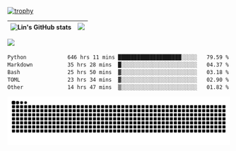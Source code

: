 [![trophy](https://github-profile-trophy.vercel.app/?username=ocss884&column=7)](https://github.com/ocss884)

| ![Lin's GitHub stats](https://github-readme-stats.vercel.app/api?username=ocss884&show_icons=true&hide_border=True&count_private=true) | ![](https://github-readme-streak-stats.herokuapp.com?user=ocss884&hide_border=true&date_format=M%20j%5B%2C%20Y%5D&ring=7EDDCF&fire=7EDDCF") |
| ------------------------------------------------------------ | ------------------------------------------------------------ |

![](https://komarev.com/ghpvc/?username=ocss884&color=brightgreen)

<!--START_SECTION:waka-->

```txt
Python             646 hrs 11 mins ████████████████████░░░░░   79.59 %
Markdown           35 hrs 28 mins  █░░░░░░░░░░░░░░░░░░░░░░░░   04.37 %
Bash               25 hrs 50 mins  ▓░░░░░░░░░░░░░░░░░░░░░░░░   03.18 %
TOML               23 hrs 34 mins  ▓░░░░░░░░░░░░░░░░░░░░░░░░   02.90 %
Other              14 hrs 47 mins  ▒░░░░░░░░░░░░░░░░░░░░░░░░   01.82 %
```

<!--END_SECTION:waka-->

<p align="center">
   <img src="https://github.com/ocss884/ocss884/blob/output/github-snake.svg" alt="snake">
</p>
